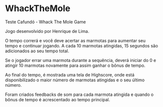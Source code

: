 # WhackTheMole
Teste Cafundó - Whack The Mole Game

Jogo desenvolvido por Henrique de Lima.

O tempo correrá e você deve acertar as marmotas para aumentar seu tempo e continuar jogando.
A cada 10 marmotas atingidas, 15 segundos são adicionados ao seu tempo total.

Se o jogador errar uma marmota durante a sequência, deverá iniciar do 0 e atingir 10 marmotas novamente para assim ganhar o bônus de tempo.

Ao final do tempo, é mostrada uma tela de Highscore, onde está disponibilizado o maior número de marmotas atingidas e o seu último número.

Foram criados feedbacks de som para cada marmota atingida e quando o bônus de tempo é acrescentado ao tempo principal.
